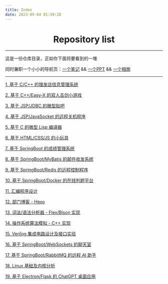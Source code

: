 ```yaml
---
title: Index
date: 2023-05-04 01:59:28
---
```


# <center>Repository Iist

---

<strong id="hello"></strong>这是一份仓库目录，正如你下面将要看到的一堆

同时兼职一个小小的导航页：[一个笔记](https://northboat.netlify.app/) && [一个PPT](https://northslidev.netlify.app/) && [一个相册](https://northgallery.netlify.app/)

---

<a href="https://github.com/northBoat/Barber-Shop" target="_blank">1. 基于 C/C++ 的理发店信息管理系统</a>

<a href="https://github.com/northBoat/Fencing-Matchman" target="_blank">2. 基于 C++/Easy-X 的双人击剑小游戏</a>

<a href="https://github.com/northBoat/NEUQHelper" target="_blank">3. 基于 JSP/JDBC 的微型贴吧</a>

<a href="https://github.com/northBoat/Remote-Controller-1" target="_blank">4. 基于 JSP/JavaSocket 的远程关机程序</a>

<a href="https://github.com/northBoat/MyLisp" target="_blank">5. 基于 C 的微型 Lisp 编译器</a>

<a href="https://github.com/northBoat/FrontEnd-Toys" target="_blank">6. 基于 HTML/CSS/JS 的小玩具</a>

<a href="https://github.com/northBoat/Performance-Analysis-System" target="_blank">7. 基于 SpringBoot 的成绩管理系统</a>

<a href="https://github.com/northBoat/PostOffice" target="_blank">8. 基于 SpringBoot/MyBatis 的邮件收发系统</a>

<a href="https://github.com/northBoat/Remote-Controller-2" target="_blank">9. 基于 SpringBoot/Redis 的远程控制程序</a>

<a href="https://github.com/northBoat/Online-Judge-System" target="_blank">10. 基于 SpringBoot/Docker 的在线判题平台</a>

<a href="https://github.com/northboat/Assembly-Language-Design" target="_blank">11. 汇编程序设计</a>

<a href="https://github.com/northboat/EKeeper" target="_blank">12. 部门博客 - Hexo</a>

<a href="https://github.com/northBoat/Lexer" target="_blank">13. 词法/语法分析器 - Flex/Bison 实现</a>

<a href="https://github.com/northBoat/OS-Experiment" target="_blank">14. 操作系统算法模拟 - C++ 实现</a>

<a href="https://github.com/northBoat/IC-Experiment" target="_blank">15. Verilog 集成电路设计及接口实验</a>

<a href="https://github.com/northBoat/Bear-ChatRoom" target="_blank">16. 基于 SpringBoot/WebSockets 的聊天室</a>

<a href="https://github.com/northboat/Aides" target="_blank">17. 基于 SpringBoot/RabbitMQ 的远程 AI 助手</a>

<a href="https://github.com/northboat/Linux-Experiment" target="_blank">18. Linux 基础及内核分析</a>

<a href="https://github.com/northboat/ChatGPT-Electron" target="_blank">19. 基于 Electron/Flask 的 ChatGPT 桌面应用</a>

<script>
		let date = new Date();
		console.log(date.getHours())
　　	if(date.getHours()>=6&&date.getHours()<12){
	　　　　document.getElementById("hello").innerText = "上午好！"
　　	}else if(date.getHours()>=12&&date.getHours()<18){
　　　　	document.getElementById("hello").innerText = "下午好！"
		}else{
　　　　	document.getElementById("hello").innerText = "晚上好！"
		}
</script>    
